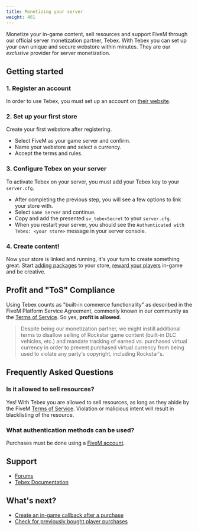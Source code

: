 ```yaml
---
title: Monetizing your server
weight: 461
---
```


Monetize your in-game content, sell resources and support FiveM through our official server monetization partner, Tebex. With Tebex you can set up your own unique and secure webstore within minutes. They are our _exclusive_ provider for server monetization.

Getting started
---------------

### 1. Register an account

In order to use Tebex, you must set up an account on [their website][tebex].

### 2. Set up your first store

Create your first webstore after registering.

- Select FiveM as your game server and confirm.
- Name your webstore and select a currency.
- Accept the terms and rules.

### 3. Configure Tebex on your server

To activate Tebex on your server, you must add your Tebex key to your `server.cfg`.

- After completing the previous step, you will see a few options to link your store with.
- Select `Game Server` and continue.
- Copy and add the presented `sv_tebexSecret` to your `server.cfg`.
- When you restart your server, you should see the `Authenticated with Tebex: <your store>` message in your server console.

### 4. Create content!

Now your store is linked and running, it's your turn to create something great. Start [adding packages][tebex-docs-packages] to your store, [reward your players][commands] in-game and be creative.


Profit and "ToS" Compliance
---------------------------

Using Tebex counts as "built-in commerce functionality" as described in the FiveM Platform Service Agreement, commonly known in our community as the [Terms of Service][terms]. So yes, **profit is allowed**.

> Despite being our monetization partner, we might instill additional terms to disallow selling of Rockstar game content (built-in DLC vehicles, etc.) and mandate tracking of earned vs. purchased virtual currency in order to prevent purchased virtual currency from being used to violate any party's copyright, including Rockstar's.

Frequently Asked Questions
--------------------------

### Is it allowed to sell resources?
Yes! With Tebex you are allowed to sell resources, as long as they abide by the FiveM [Terms of Service][terms]. Violation or malicious intent will result in blacklisting of the resource.

### What authentication methods can be used?
Purchases must be done using a [FiveM account][forums].

Support
-------

- [Forums][forums]
- [Tebex Documentation][tebex-docs]

What's next?
------------

- [Create an in-game callback after a purchase][commands]
- [Check for previously bought player purchases][functions]

[forums]: https://forum.cfx.re/
[tebex]: https://www.tebex.io/fivem
[tebex-docs]: https://docs.tebex.io/store/
[tebex-docs-packages]: https://docs.tebex.io/store/key-features/how-to-create-packages
[commands]: ./commands
[functions]: ./functions
[terms]: https://fivem.net/terms
